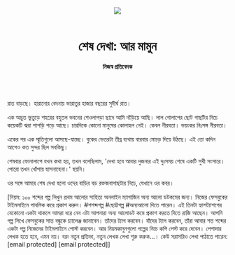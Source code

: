 <div align=center>
<img src=https://images.prothomalo.com/prothomalo-bangla/2021-01/1d75151c-eff9-4e9f-ac28-aebc4618d00f/palo_bangla_og.png />
<br><br>
<h1>শেষ দেখা: আর মামুন</h1> 
<h4>নিজস্ব প্রতিবেদক</h4>
<br><br>
</div>

রাত বাড়ছে। হারানোর বেদনায় ভারাতুর হাজার বছরের সুদীর্ঘ রাত।

এক অদ্ভুত ভুতুড়ে শহরের বহুতল ভবনের শেওলাপড়া ছাদে আমি দাঁড়িয়ে আছি। লাল গোলাপের ছোট গাছটির নিচে কয়েকটি ঝরা পাপড়ি পড়ে আছে। চারদিকে কোনো মানুষের কোলাহল নেই। কেবল নীরবতা। ভয়ংকর নিঃসঙ্গ নীরবতা।

একের পর এক স্মৃতিগুলো আসছে-যাচ্ছে। বুকের ভেতরটা তীব্র ব্যথায় বারবার মোচড় দিয়ে উঠছে। এই তো কদিন আগেও কত সুন্দর ছিল সবকিছু।

শেষবার ফোনালাপে যখন কথা হয়, তখন বলেছিলাম, 'দেখা হবে আবার দুজনার এই দুঃসময় শেষে একটি সুখী সংসারে। পোরো তখন খোঁপায় হাসনাহেনা।' হয়নি।

ওর সঙ্গে আমার শেষ দেখা হলো ওদের বাড়ির বড় রক্তজবাগাছটার নিচে, যেখানে ওর কবর।

[নিয়ম: ১০০ শব্দের গল্প লিখুন প্রথম আলোর সাহিত্য অনলাইন ম্যাগাজিন অন্য আলো ডটকমের জন্য। নিজের ফেসবুকের টাইমলাইনে পাবলিক করে প্রকাশ করুন। #শশব্দগল্প #ছোট্টগল্প #অন্যআলো দিতে পারেন। এই তিনটা হ্যাশট্যাশগের যেকোনো একটা থাকলে আমরা ধরে নেব এটা আপনারা অন্য আলোডট কমে প্রকাশ করতে দিতে রাজি আছেন। আপনি গল্প লিখে ফেসবুকের সাত বন্ধুকে চ্যালেঞ্জ জানাবেন। তাঁদের ট্যাগ করবেন। যাঁদের ট্যাগ করবেন, তাঁরা আবার শত শব্দের একটা গল্প নিজেদের টাইমলাইনে পোস্ট করবেন। আর নিয়মকানুনগুলো গল্পের নিচে কপি পেস্ট করে দেবেন। পেশাদার লেখক হতে হবে, এমন নয়। বরং নতুন প্রতিভা, নতুন লেখক লেখা শুরু করুক...। কেউ সরাসরিও লেখা পাঠাতে পারেন: [email protected] [email protected]]
